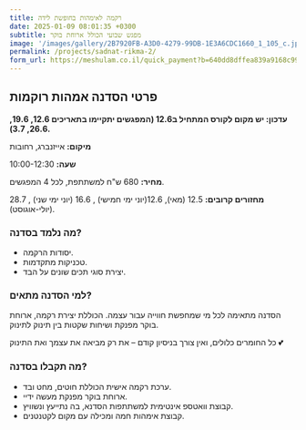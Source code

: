 ```yaml
---
title: רקמה לאימהות בחופשת לידה
date: 2025-01-09 08:01:35 +0300
subtitle: מפגש שבועי הכולל ארוחת בוקר
image: '/images/gallery/2B7920FB-A3D0-4279-99DB-1E3A6CDC1660_1_105_c.jpeg'
permalink: /projects/sadnat-rikma-2/
form_url: https://meshulam.co.il/quick_payment?b=640dd8dffea839a9168c99723230c808
---
```


## פרטי הסדנה אמהות רוקמות

**עדכון: יש מקום לקורס המתחיל ב12.6 (המפגשים יתקיימו בתאריכים 12.6, 19.6, 26.6, 3.7).**

**מיקום:** אייזנברג, רחובות  

**שעה:** 10:00-12:30 

**מחיר:** 680 ש"ח למשתתפת, לכל 4 המפגשים.

**מחזורים קרובים:** 12.5 (מאי), 12.6(יוני ימי חמישי) , 16.6 (יוני ימי שני) , 28.7 (יולי-אוגוסט).

### מה נלמד בסדנה?

- יסודות הרקמה.
- טכניקות מתקדמות.
- יצירת סוגי תכים שונים על הבד.

### למי הסדנה מתאים?

הסדנה מתאימה לכל מי שמחפשת חווייה עבור עצמה. הכוללת יצירת רקמה, ארוחת בוקר מפנקת ושיחות שקטות בין תינוק לתינוק.

כל החומרים כלולים, ואין צורך בניסיון קודם – את רק מביאה את עצמך ואת התינוק 💕

### מה תקבלו בסדנה?

- ערכת רקמה אישית הכוללת חוטים, מחט ובד.
- ארוחת בוקר מפנקת מעשה ידיי.
- קבוצת וואטספ אינטימית למשתתפות הסדנא, בה נתייעץ ונשוויץ.
-  קבוצת אימהות חמה ומכילה עם מקום לקטנטנים.

